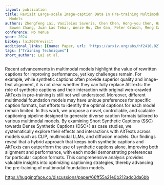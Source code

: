 ```yaml
---
layout: publication
title: Revisit Large-scale Image-caption Data In Pre-training Multimodal Foundation
  Models
authors: Zhengfeng Lai, Vasileios Saveris, Chen Chen, Hong-you Chen, Haotian Zhang,
  Bowen Zhang, Juan Lao Tebar, Wenze Hu, Zhe Gan, Peter Grasch, Meng Cao, Yinfei Yang
conference: No Venue
year: 2024
bibkey: lai2024revisit
additional_links: [{name: Paper, url: 'https://arxiv.org/abs/hf2410.02740'}]
tags: ["Training Techniques"]
short_authors: Lai et al.
---
```

Recent advancements in multimodal models highlight the value of rewritten captions for improving performance, yet key challenges remain. For example, while synthetic captions often provide superior quality and image-text alignment, it is not clear whether they can fully replace AltTexts: the role of synthetic captions and their interaction with original web-crawled AltTexts in pre-training is still not well understood. Moreover, different multimodal foundation models may have unique preferences for specific caption formats, but efforts to identify the optimal captions for each model remain limited. In this work, we propose a novel, controllable, and scalable captioning pipeline designed to generate diverse caption formats tailored to various multimodal models. By examining Short Synthetic Captions (SSC) towards Dense Synthetic Captions (DSC+) as case studies, we systematically explore their effects and interactions with AltTexts across models such as CLIP, multimodal LLMs, and diffusion models. Our findings reveal that a hybrid approach that keeps both synthetic captions and AltTexts can outperform the use of synthetic captions alone, improving both alignment and performance, with each model demonstrating preferences for particular caption formats. This comprehensive analysis provides valuable insights into optimizing captioning strategies, thereby advancing the pre-training of multimodal foundation models.

https://huggingface.co/discussions/paper/66ff55a21e0b212adc0da6bb